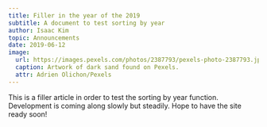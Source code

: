 ```yaml
---
title: Filler in the year of the 2019
subtitle: A document to test sorting by year
author: Isaac Kim
topic: Announcements
date: 2019-06-12
image:
  url: https://images.pexels.com/photos/2387793/pexels-photo-2387793.jpeg?auto=compress&cs=tinysrgb&dpr=2&h=750&w=1260
  caption: Artwork of dark sand found on Pexels.
  attr: Adrien Olichon/Pexels
---
```


This is a filler article in order to test the sorting by year function. Development is coming along slowly but steadily. Hope to have the site ready soon!